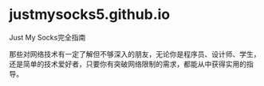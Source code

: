 # justmysocks5.github.io
Just My Socks完全指南

那些对网络技术有一定了解但不够深入的朋友，无论你是程序员、设计师、学生，还是简单的技术爱好者，只要你有突破网络限制的需求，都能从中获得实用的指导。
